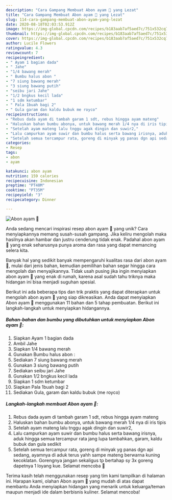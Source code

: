```yaml
---
description: "Cara Gampang Membuat Abon ayam 🐔 yang Lezat"
title: "Cara Gampang Membuat Abon ayam 🐔 yang Lezat"
slug: 114-cara-gampang-membuat-abon-ayam-yang-lezat
date: 2020-08-18T02:03:53.912Z
image: https://img-global.cpcdn.com/recipes/b183aab7af5aed7c/751x532cq70/abon-ayam-🐔-foto-resep-utama.jpg
thumbnail: https://img-global.cpcdn.com/recipes/b183aab7af5aed7c/751x532cq70/abon-ayam-🐔-foto-resep-utama.jpg
cover: https://img-global.cpcdn.com/recipes/b183aab7af5aed7c/751x532cq70/abon-ayam-🐔-foto-resep-utama.jpg
author: Lucile Flowers
ratingvalue: 4.3
reviewcount: 7
recipeingredient:
- " Ayam 1 bagian dada"
- " Jahe"
- "1/4 bawang merah"
- " Bumbu halus abon "
- "7 siung bawang merah"
- "3 siung bawang putih"
- "seibu jari Jahe"
- "1/2 bngkus kecil lada"
- "1 sdm ketumbar"
- " Pala 1buah bagi 2"
- " Gula garam dan kaldu bubuk me royco"
recipeinstructions:
- "Rebus dada ayam di tambah garam 1 sdt, rebus hingga ayam mateng"
- "Haluskan bahan bumbu abonya, untuk bawang merah 1/4 nya di iris tipis"
- "Setelah ayam mateng lalu tnggu agak dingin dan suwir2,"
- "Lalu campurkan ayam suwir dan bumbu halus serta bawang irisnya, aduk hingga semua tercampur rata jang lupa tambahkan, garam, kaldu bubuk dan gula sedikit"
- "Setelah semua tercampur rata, goreng di minyak yg panas dgn api sedang, ayamnya di aduk terus yahh sampe mateng berwarna kuning kecoklatan. Gorengnya jangan sekaligus tp bertahap sy 3x goreng dapetnya 1 loyang kue. Selamat mencoba 💖"
categories:
- Resep
tags:
- abon
- ayam

katakunci: abon ayam 
nutrition: 159 calories
recipecuisine: Indonesian
preptime: "PT40M"
cooktime: "PT35M"
recipeyield: "3"
recipecategory: Dinner

---
```



![Abon ayam 🐔](https://img-global.cpcdn.com/recipes/b183aab7af5aed7c/751x532cq70/abon-ayam-🐔-foto-resep-utama.jpg)

Anda sedang mencari inspirasi resep abon ayam 🐔 yang unik? Cara menyiapkannya memang susah-susah gampang. Jika keliru mengolah maka hasilnya akan hambar dan justru cenderung tidak enak. Padahal abon ayam 🐔 yang enak seharusnya punya aroma dan rasa yang dapat memancing selera kita.



Banyak hal yang sedikit banyak mempengaruhi kualitas rasa dari abon ayam 🐔, mulai dari jenis bahan, kemudian pemilihan bahan segar hingga cara mengolah dan menyajikannya. Tidak usah pusing jika ingin menyiapkan abon ayam 🐔 yang enak di rumah, karena asal sudah tahu triknya maka hidangan ini bisa menjadi suguhan spesial.


Berikut ini ada beberapa tips dan trik praktis yang dapat diterapkan untuk mengolah abon ayam 🐔 yang siap dikreasikan. Anda dapat menyiapkan Abon ayam 🐔 menggunakan 11 bahan dan 5 tahap pembuatan. Berikut ini langkah-langkah untuk menyiapkan hidangannya.

<!--inarticleads1-->

##### Bahan-bahan dan bumbu yang dibutuhkan untuk menyiapkan Abon ayam 🐔:

1. Siapkan  Ayam 1 bagian dada
1. Ambil  Jahe
1. Siapkan 1/4 bawang merah
1. Gunakan  Bumbu halus abon :
1. Sediakan 7 siung bawang merah
1. Gunakan 3 siung bawang putih
1. Sediakan seibu jari Jahe
1. Gunakan 1/2 bngkus kecil lada
1. Siapkan 1 sdm ketumbar
1. Siapkan  Pala 1buah bagi 2
1. Sediakan  Gula, garam dan kaldu bubuk (me royco)




<!--inarticleads2-->

##### Langkah-langkah membuat Abon ayam 🐔:

1. Rebus dada ayam di tambah garam 1 sdt, rebus hingga ayam mateng
1. Haluskan bahan bumbu abonya, untuk bawang merah 1/4 nya di iris tipis
1. Setelah ayam mateng lalu tnggu agak dingin dan suwir2,
1. Lalu campurkan ayam suwir dan bumbu halus serta bawang irisnya, aduk hingga semua tercampur rata jang lupa tambahkan, garam, kaldu bubuk dan gula sedikit
1. Setelah semua tercampur rata, goreng di minyak yg panas dgn api sedang, ayamnya di aduk terus yahh sampe mateng berwarna kuning kecoklatan. Gorengnya jangan sekaligus tp bertahap sy 3x goreng dapetnya 1 loyang kue. Selamat mencoba 💖




Terima kasih telah menggunakan resep yang tim kami tampilkan di halaman ini. Harapan kami, olahan Abon ayam 🐔 yang mudah di atas dapat membantu Anda menyiapkan hidangan yang menarik untuk keluarga/teman maupun menjadi ide dalam berbisnis kuliner. Selamat mencoba!

